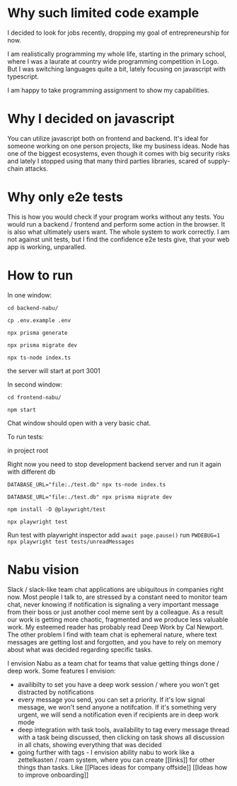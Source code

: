 # Why such limited code example
I decided to look for jobs recently, dropping my goal of entrepreneurship for now. 

I am realistically programming my whole life, starting in the primary school, where I was a laurate at country wide programming competition in Logo. But I was switching languages quite a bit, lately focusing on javascript with typescript.

I am happy to take programming assignment to show my capabilities.

# Why I decided on javascript
You can utilize javascript both on frontend and backend. It's ideal for someone working on one person projects, like my business ideas. Node has one of the biggest ecosystems, even though it comes with big security risks and lately I stopped using that many third parties libraries, scared of supply-chain attacks.

# Why only e2e tests
This is how you would check if your program works without any tests. You would run a backend / frontend and perform some action in the browser. It is also what ultimately users want. The whole system to work correctly. I am not against unit tests, but I find the confidence e2e tests give, that your web app is working, unparalled.

# How to run
In one window:

`cd backend-nabu/`

`cp .env.example .env`

`npx prisma generate`

`npx prisma migrate dev`

`npx ts-node index.ts`

the server will start at port 3001

In second window:

`cd frontend-nabu/`

`npm start`

Chat window should open with a very basic chat.

To run tests:

in project root

Right now you need to stop development backend server and run it again with different db

`DATABASE_URL="file:./test.db" npx ts-node index.ts`

`DATABASE_URL="file:./test.db" npx prisma migrate dev`

`npm install -D @playwright/test`

`npx playwright test`

Run test with playwright inspector
add `await page.pause()`
run `PWDEBUG=1 npx playwright test tests/unreadMessages `

# Nabu vision
Slack / slack-like team chat applications are ubiquitous in companies right now. Most people I talk to, are stressed by a constant need to monitor team chat, never knowing if notification is signaling a very important message from their boss or just another cool meme sent by a colleague. As a result our work is getting more chaotic, fragmented and we produce less valuable work. My esteemed reader has probably read Deep Work by Cal Newport. The other problem I find with team chat is ephemeral nature, where text messages are getting lost and forgotten, and you have to rely on memory about what was decided regarding specific tasks.

I envision Nabu as a team chat for teams that value getting things done / deep work. Some features I envision:
 - availibilty to set you have a deep work session / where you won't get distracted by notifications
 - every message you send, you can set a priority. If it's low signal message, we won't send anyone a notifcation. If it's something very urgent, we will send a notification even if recipients are in deep work mode
 - deep integration with task tools, availability to tag every message thread with a task being discussed, then clicking on task shows all discussion in all chats, showing everything that was decided
 - going further with tags - I envision ability nabu to work like a zettelkasten / roam system, where you can create [[links]] for other things than tasks. Like [[Places ideas for company offside]] [[Ideas how to improve onboarding]] 
